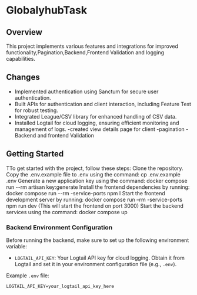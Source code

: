 # GlobalyhubTask

## Overview

This project implements various features and integrations for improved functionality,Pagination,Backend,Frontend Validation and logging capabilities.

## Changes

- Implemented authentication using Sanctum for secure user authentication.
- Built APIs for authentication and client interaction, including Feature Test for robust testing.
- Integrated League/CSV library for enhanced handling of CSV data.
- Installed Logtail for cloud logging, ensuring efficient monitoring and management of logs.
 -created view details page for client
 -pagination
 -Backend and frontend Validation

## Getting Started

TTo get started with the project, follow these steps:
    Clone the repository.
    Copy the .env.example file to .env using the command: cp .env.example .env
    Generate a new application key using the command: docker compose run --rm artisan key:generate
    Install the frontend dependencies by running: docker compose run --rm -service-ports npm I
    Start the frontend development server by running: docker compose run –rm -service-ports npm run dev (This will start the frontend on port 3000)
    Start the backend services using the command: docker compose up



### Backend Environment Configuration

Before running the backend, make sure to set up the following environment variable:

- `LOGTAIL_API_KEY`: Your Logtail API key for cloud logging. Obtain it from Logtail and set it in your environment configuration file (e.g., `.env`).

Example `.env` file:

```plaintext
LOGTAIL_API_KEY=your_logtail_api_key_here

